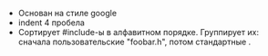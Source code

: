 - Основан на стиле google
- indent 4 пробела
- Сортирует #include-ы в алфавитном порядке. Группирует их: сначала пользовательские "foobar.h", потом стандартные <iostream>.
